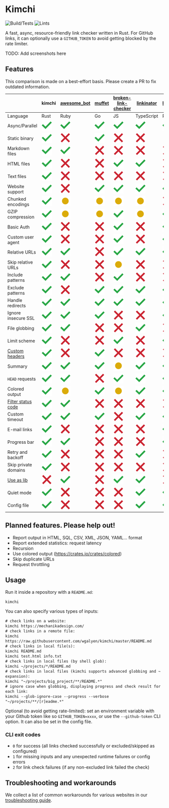 # Kimchi

![Build/Tests](https://github.com/wgalyen/Kimchi/workflows/Kimchi%20Tests/badge.svg)
![Lints](https://github.com/wgalyen/Kimchi/workflows/Kimchi%20Lints/badge.svg)

A fast, async, resource-friendly link checker written in Rust.
For GitHub links, it can optionally use a `GITHUB_TOKEN` to avoid getting blocked by the rate
limiter.

TODO: Add screenshots here

## Features

This comparison is made on a best-effort basis. Please create a PR to fix outdated information.

|                      | kimchi  | [awesome_bot] | [muffet]   | [broken-link-checker] | [linkinator] | [linkchecker] | [markdown-link-check] | [fink]   |
| -------------------- | ------- | ----------- | -------- | ------------------- | ---------- | ----------- | ------------------- | ------ |
| Language             | Rust    | Ruby        | Go       | JS                  | TypeScript | Python      | JS                  | PHP    |
| Async/Parallel       | ![yes]  | ![yes]      | ![yes]   | ![yes]              | ![yes]     | ![yes]      | ![yes]              | ![yes] |
| Static binary        | ![yes]  | ![no]       | ![yes]   | ![no]               | ![no]      | ️ ![no]      | ![no]               | ![no]  |
| Markdown files       | ![yes]  | ![yes]      | ![no]    | ![no]               | ![no]      | ![no]       | ️![yes]              | ![no]  |
| HTML files           | ![yes]  | ![no]       | ![no]    | ![yes]              | ![yes]     | ![no]       | ![no]               | ![no]  |
| Text files           | ![yes]  | ![no]       | ![no]    | ![no]               | ![no]      | ![no]       | ![no]               | ![no]  |
| Website support      | ![yes]  | ![no]       | ![yes]   | ![yes]              | ![yes]     | ![yes]      | ![no]               | ![yes] |
| Chunked encodings    | ![yes]  | ![maybe]    | ![maybe] | ![maybe]            | ![maybe]   | ![no]       | ![yes]              | ![yes] |
| GZIP compression     | ![yes]  | ![maybe]    | ![maybe] | ![yes]              | ![maybe]   | ![yes]      | ![maybe]            | ![no]  |
| Basic Auth           | ![yes]  | ![no]       | ![no]    | ![yes]              | ![no]      | ![yes]      | ![no]               | ![no]  |
| Custom user agent    | ![yes]  | ![no]       | ![no]    | ![yes]              | ![no]      | ![yes]      | ![no]               | ![no]  |
| Relative URLs        | ![yes]  | ![yes]      | ![no]    | ![yes]              | ![yes]     | ![yes]      | ![yes]              | ![yes] |
| Skip relative URLs   | ![yes]  | ![no]       | ![no]    | ![maybe]            | ![no]      | ![no]       | ![no]               | ![no]  |
| Include patterns     | ![yes]️  | ![yes]      | ![no]    | ![yes]              | ![no]      | ![no]       | ![no]               | ![no]  |
| Exclude patterns     | ![yes]  | ![no]       | ![yes]   | ![yes]              | ![yes]     | ![yes]      | ![yes]              | ![yes] |
| Handle redirects     | ![yes]  | ![yes]      | ![yes]   | ![yes]              | ![yes]     | ![yes]      | ![yes]              | ![yes] |
| Ignore insecure SSL  | ![yes]  | ![yes]      | ![yes]   | ![no]               | ![no]      | ![yes]      | ![no]               | ![yes] |
| File globbing        | ![yes]  | ![yes]      | ![no]    | ![no]               | ![yes]     | ![no]       | ![yes]              | ![no]  |
| Limit scheme         | ![yes]  | ![no]       | ![no]    | ![yes]              | ![no]      | ![yes]      | ![no]               | ![no]  |
| [Custom headers]     | ![yes]  | ![no]       | ![yes]   | ![no]               | ![no]      | ![no]       | ![yes]              | ![yes] |
| Summary              | ![yes]  | ![yes]      | ![yes]   | ![maybe]            | ![yes]     | ![yes]      | ![no]               | ![yes] |
| `HEAD` requests      | ![yes]  | ![yes]      | ![no]    | ![yes]              | ![yes]     | ![yes]      | ![no]               | ![no]  |
| Colored output       | ![yes]  | ![maybe]    | ![yes]   | ![maybe]            | ![yes]     | ![yes]      | ![no]               | ![yes] |
| [Filter status code] | ![yes]  | ![yes]      | ![no]    | ![no]               | ![no]      | ![no]       | ![yes]              | ![no]  |
| Custom timeout       | ![yes]  | ![yes]      | ![yes]   | ![no]               | ![yes]     | ![yes]      | ![no]               | ![yes] |
| E-mail links         | ![yes]  | ![no]       | ![no]    | ![no]               | ![no]      | ![yes]      | ![no]               | ![no]  |
| Progress bar         | ![yes]  | ![yes]      | ![no]    | ![no]               | ![no]      | ![yes]      | ![yes]              | ![yes] |
| Retry and backoff    | ![yes]  | ![no]       | ![no]    | ![no]               | ![yes]     | ![no]       | ![yes]              | ![no]  |
| Skip private domains | ![yes]  | ![no]       | ![no]    | ![no]               | ![no]      | ![no]       | ![no]               | ![no]  |
| [Use as lib]         | ![no]   | ![yes]      | ![no]    | ![yes]              | ![yes]     | ![no]       | ![yes]              | ![no]  |
| Quiet mode           | ![yes]  | ![no]       | ![no]    | ![no]               | ![yes]     | ![yes]      | ![yes]              | ![yes] |
| Config file          | ![yes]  | ![no]       | ![no]    | ![no]               | ![yes]     | ![yes]      | ![yes]              | ![no]  |

[awesome_bot]: https://github.com/dkhamsing/awesome_bot
[muffet]: https://github.com/raviqqe/muffet
[broken-link-checker]: https://github.com/stevenvachon/broken-link-checker
[linkinator]: https://github.com/JustinBeckwith/linkinator
[linkchecker]: https://github.com/linkchecker/linkchecker
[markdown-link-check]: https://github.com/tcort/markdown-link-check
[fink]: https://github.com/dantleech/fink
[yes]: ./assets/yes.svg
[no]: ./assets/no.svg
[maybe]: ./assets/maybe.svg
[custom headers]: https://github.com/rust-lang/crates.io/issues/788
[filter status code]: https://github.com/tcort/markdown-link-check/issues/94
[skip private domains]: https://github.com/appscodelabs/liche/blob/a5102b0bf90203b467a4f3b4597d22cd83d94f99/url_checker.go
[use as lib]: https://github.com/raviqqe/liche/issues/13

## Planned features. Please help out!

- Report output in HTML, SQL, CSV, XML, JSON, YAML... format
- Report extended statistics: request latency
- Recursion
- Use colored output (https://crates.io/crates/colored)
- Skip duplicate URLs
- Request throttling

## Usage

Run it inside a repository with a `README.md`:

```
kimchi
```

You can also specify various types of inputs:

```
# check links on a website:
kimchi https://mechanikadesign.com/
# check links in a remote file:
kimchi https://raw.githubusercontent.com/wgalyen/kimchi/master/README.md
# check links in local file(s):
kimchi README.md
kimchi test.html info.txt
# check links in local files (by shell glob):
kimchi ~/projects/*/README.md
# check links in local files (kimchi supports advanced globbing and ~ expansion):
kimchi "~/projects/big_project/**/README.*"
# ignore case when globbing, displaying progress and check result for each link:
kimchi --glob-ignore-case --progress --verbose "~/projects/**/[r]eadme.*"
```

Optional (to avoid getting rate-limited): set an environment variable with your Github token
like so `GITHUB_TOKEN=xxxx`, or use the `--github-token` CLI option. It can also be set in the
config file.

### CLI exit codes

- `0` for success (all links checked successfully or excluded/skipped as configured)
- `1` for missing inputs and any unexpected runtime failures or config errors
- `2` for link check failures (if any non-excluded link failed the check)

## Troubleshooting and workarounds

We collect a list of common workarounds for various websites in our [troubleshooting guide](./TROUBLESHOOTING.md).

